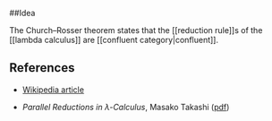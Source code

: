 ##Idea 

The Church&#8211;Rosser theorem states that the [[reduction rule]]s of the [[lambda calculus]] are [[confluent category|confluent]]. 


## References

* [Wikipedia article](https://en.wikipedia.org/wiki/Church%E2%80%93Rosser_theorem)

*  _Parallel Reductions in $\lambda$-Calculus_, Masako Takashi ([pdf](https://www.sciencedirect.com/science/article/pii/S0890540185710577))
